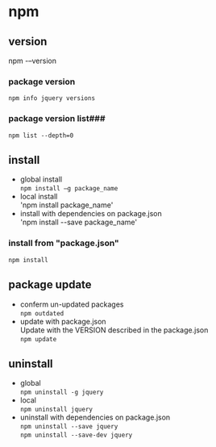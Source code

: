# npm #
## version ###
npm -–version  
### package version ###
`npm info jquery versions`
### package version list###
`npm list --depth=0`


## install ##
- global install  
`npm install –g package_name`
- local install  
'npm install package_name'
- install with dependencies on package.json  
'npm install --save package_name'

### install from "package.json" ###
`npm install`

## package update ##
- conferm un-updated packages  
`npm outdated`
- update with package.json  
Update with the VERSION described in the package.json  
`npm update`

## uninstall ##
- global  
`npm uninstall -g jquery`
- local  
`npm uninstall jquery`
- uninstall with dependencies on package.json  
`npm uninstall --save jquery`  
`npm uninstall --save-dev jquery`
